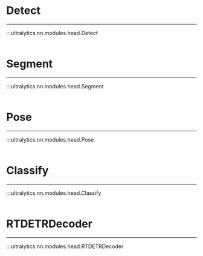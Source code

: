 # Detect
---
:::ultralytics.nn.modules.head.Detect
<br><br>

# Segment
---
:::ultralytics.nn.modules.head.Segment
<br><br>

# Pose
---
:::ultralytics.nn.modules.head.Pose
<br><br>

# Classify
---
:::ultralytics.nn.modules.head.Classify
<br><br>

# RTDETRDecoder
---
:::ultralytics.nn.modules.head.RTDETRDecoder
<br><br>
